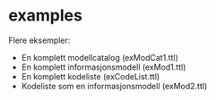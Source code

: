 # examples

Flere eksempler:
- En komplett modellcatalog (exModCat1.ttl)
- En komplett informasjonsmodell (exMod1.ttl)
- En komplett kodeliste (exCodeList.ttl)
- Kodeliste som en informasjonsmodell (exMod2.ttl)
